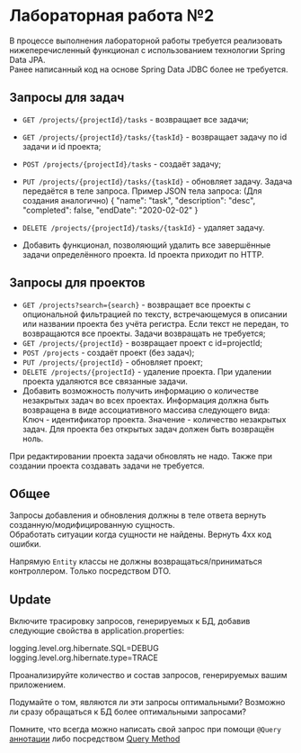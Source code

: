 # Лабораторная работа №2
В процессе выполнения лабораторной работы требуется реализовать нижеперечисленный функционал с использованием технологии Spring Data JPA.\
Ранее написанный код на основе Spring Data JDBC более не требуется.

## Запросы для задач
- `GET /projects/{projectId}/tasks` - возвращает все задачи;
- `GET /projects/{projectId}/tasks/{taskId}` - возвращает задачу по id задачи и id проекта;
- `POST /projects/{projectId}/tasks` - создаёт задачу;
- `PUT /projects/{projectId}/tasks/{taskId}` - обновляет задачу. Задача передаётся в теле запроса. Пример JSON тела запроса: (Для создания аналогично)
{
      "name": "task",
      "description": "desc",
      "completed": false,
      "endDate": "2020-02-02"
}

- `DELETE /projects/{projectId}/tasks/{taskId}` - удаляет задачу.
- Добавить функционал, позволяющий удалить все завершённые задачи определённого проекта. Id проекта приходит по HTTP.
## Запросы для проектов
- `GET /projects?search={search}` - возвращает все проекты с опциональной фильтрацией по тексту, встречающемуся в описании или названии проекта без учёта регистра. Если текст не передан, то возвращаются все проекты. Задачи возвращать не требуется;
- `GET /projects/{projectId}` - возвращает проект с id=projectId;
- `POST /projects` - создаёт проект (без задач);
- `PUT /projects/{projectId}` - обновляет проект;
- `DELETE /projects/{projectId}` - удаление проекта. При удалении проекта удаляются все связанные задачи.
- Добавить возможность получить информацию о количестве незакрытых задач во всех проектах. Информация должна быть возвращена в виде ассоциативного массива следующего вида: Ключ - идентификатор проекта. Значение - количество незакрытых задач. Для проекта без открытых задач должен быть возвращён ноль.


При редактировании проекта задачи обновлять не надо. Также при создании проекта создавать задачи не требуется.
## Общее
Запросы добавления и обновления должны в теле ответа вернуть созданную/модифицированную сущность.\
Обработать ситуации когда сущности не найдены. Вернуть 4xx код ошибки.

Напрямую ``Entity`` классы не должны возвращаться/приниматься контроллером. Только посредством DTO.
## Update
Включите трасировку запросов, генерируемых к БД, добавив следующие свойства в application.properties:

logging.level.org.hibernate.SQL=DEBUG\
logging.level.org.hibernate.type=TRACE

Проанализируйте количество и состав запросов, генерируемых вашим приложением.

Подумайте о том, являются ли эти запросы оптимальными? Возможно ли сразу обращаться к БД более оптимальными запросами?

Помните, что всегда можно написать свой запрос при помощи ```@Query``` [аннотации](https://docs.spring.io/spring-data/jpa/reference/jpa/query-methods.html#jpa.query-methods.at-query) либо посредством [Query Method]([https://docs.spring.io/spring-data/jpa/reference/jpa/query-methods.html#jpa.query-methods.query-creation](https://docs.spring.io/spring-data/commons/reference/repositories/query-methods-details.html)https://docs.spring.io/spring-data/commons/reference/repositories/query-methods-details.html)
